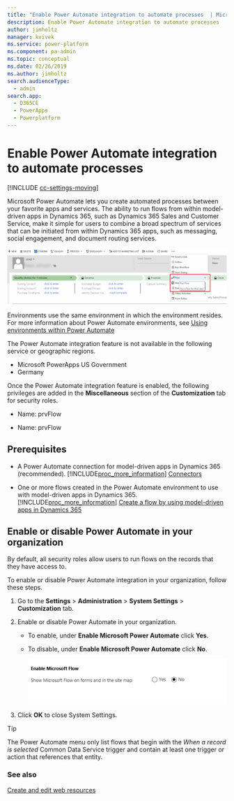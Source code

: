 ```yaml
---
title: "Enable Power Automate integration to automate processes  | MicrosoftDocs"
description: Enable Power Automate integration to automate processes
author: jimholtz
manager: kvivek
ms.service: power-platform
ms.component: pa-admin
ms.topic: conceptual
ms.date: 02/26/2019
ms.author: jimholtz
search.audienceType: 
  - admin
search.app: 
  - D365CE
  - PowerApps
  - Powerplatform
---
```

# Enable Power Automate integration to automate processes

[!INCLUDE [cc-settings-moving](../includes/cc-settings-moving.md)] 

Microsoft Power Automate lets you create automated processes between your favorite apps and services. The ability to run flows from within model-driven apps in Dynamics 365, such as Dynamics 365 Sales and Customer Service, make it simple for users to combine a broad spectrum of services that can be initiated from within Dynamics 365 apps, such as messaging, social engagement, and document routing services.  

![Lead record with Power Automate integration](media/flow-integration.png)

Environments use the same environment in which the environment resides. For more information about Power Automate environments, see [Using environments within Power Automate](https://flow.microsoft.com/documentation/environments-overview-admin/)
  
The Power Automate integration feature is not available in the following service or geographic regions.
- Microsoft PowerApps US Government
- Germany

Once the Power Automate integration feature is enabled, the following privileges are added in the **Miscellaneous** section of the **Customization** tab for security roles.  
  
- Name: prvFlow  
  
- Name: prvFlow  
  
## Prerequisites  
  
- A Power Automate connection for model-driven apps in Dynamics 365 (recommended). [!INCLUDE[proc_more_information](../includes/proc-more-information.md)] [Connectors](https://docs.microsoft.com/connectors/)  
  
- One or more flows created in the Power Automate environment to use with model-driven apps in Dynamics 365. [!INCLUDE[proc_more_information](../includes/proc-more-information.md)] [Create a flow by using model-driven apps in Dynamics 365](https://flow.microsoft.com/documentation/connection-dynamics365/)  
  
## Enable or disable Power Automate in your organization  
 By default, all security roles allow users to run flows on the records that they have access to.  
  
 To enable or disable Power Automate integration in your organization, follow these steps.  
  
1.  Go to the **Settings** > **Administration** > **System Settings** > **Customization** tab.  
  
2.  Enable or disable Power Automate in your organization.  
  
    -   To enable, under **Enable Microsoft Power Automate** click **Yes**.  
    
    -   To disable, under **Enable Microsoft Power Automate** click **No**.  
  
        ![Enable Power Automate integration](../admin/media/embed-flow-enable.png "Enable Power Automate integration")  
  
3.  Click **OK** to close System Settings. 

> [!TIP]
   >  The Power Automate menu only list flows that begin with the *When a record is selected* Common Data Service trigger and contain at least one trigger or action that references that entity.
   >  
 
### See also  
 [Create and edit web resources](/dynamics365/customer-engagement/customize/create-edit-web-resources.md)
